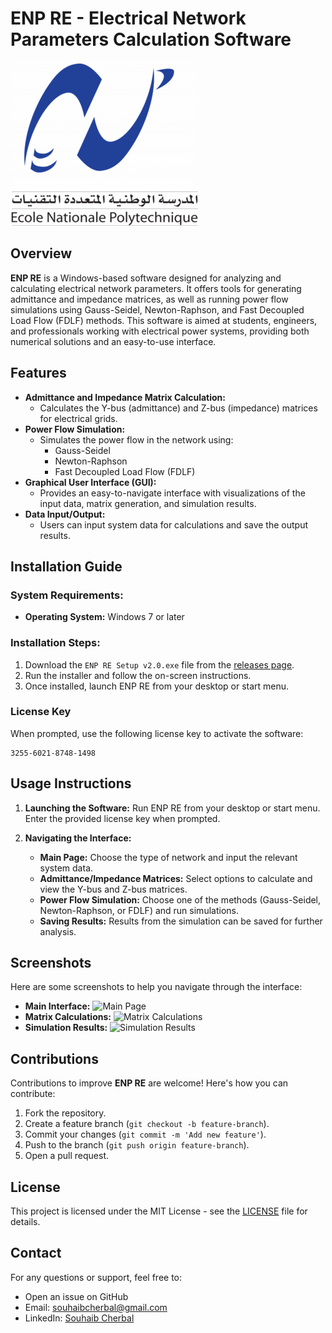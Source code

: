 # ENP RE - Electrical Network Parameters Calculation Software

![ENP RE Logo](images/Logo-ENP.png)

## Overview
**ENP RE** is a Windows-based software designed for analyzing and calculating electrical network parameters. It offers tools for generating admittance and impedance matrices, as well as running power flow simulations using Gauss-Seidel, Newton-Raphson, and Fast Decoupled Load Flow (FDLF) methods. This software is aimed at students, engineers, and professionals working with electrical power systems, providing both numerical solutions and an easy-to-use interface.

## Features
- **Admittance and Impedance Matrix Calculation:**
  - Calculates the Y-bus (admittance) and Z-bus (impedance) matrices for electrical grids.
- **Power Flow Simulation:**
  - Simulates the power flow in the network using:
    - Gauss-Seidel
    - Newton-Raphson
    - Fast Decoupled Load Flow (FDLF)
- **Graphical User Interface (GUI):**
  - Provides an easy-to-navigate interface with visualizations of the input data, matrix generation, and simulation results.
- **Data Input/Output:**
  - Users can input system data for calculations and save the output results.

## Installation Guide

### System Requirements:
- **Operating System:** Windows 7 or later

### Installation Steps:
1. Download the `ENP RE Setup v2.0.exe` file from the [releases page](https://github.com/Souhaib-Cherbal/ENP-RE/releases).
2. Run the installer and follow the on-screen instructions.
3. Once installed, launch ENP RE from your desktop or start menu.

### License Key
When prompted, use the following license key to activate the software:
```
3255-6021-8748-1498
```

## Usage Instructions
1. **Launching the Software:**
   Run ENP RE from your desktop or start menu. Enter the provided license key when prompted.

2. **Navigating the Interface:**
   - **Main Page:** Choose the type of network and input the relevant system data.
   - **Admittance/Impedance Matrices:** Select options to calculate and view the Y-bus and Z-bus matrices.
   - **Power Flow Simulation:** Choose one of the methods (Gauss-Seidel, Newton-Raphson, or FDLF) and run simulations.
   - **Saving Results:** Results from the simulation can be saved for further analysis.

## Screenshots
Here are some screenshots to help you navigate through the interface:

- **Main Interface:**
  ![Main Page](images/main-interface.png)
- **Matrix Calculations:**
  ![Matrix Calculations](images/matrix-calculations.png)
- **Simulation Results:**
  ![Simulation Results](images/simulation-results.png)

## Contributions
Contributions to improve **ENP RE** are welcome! Here's how you can contribute:
1. Fork the repository.
2. Create a feature branch (`git checkout -b feature-branch`).
3. Commit your changes (`git commit -m 'Add new feature'`).
4. Push to the branch (`git push origin feature-branch`).
5. Open a pull request.

## License
This project is licensed under the MIT License - see the [LICENSE](LICENSE) file for details.

## Contact
For any questions or support, feel free to:
- Open an issue on GitHub
- Email: souhaibcherbal@gmail.com
- LinkedIn: [Souhaib Cherbal](https://www.linkedin.com/in/souhaib-cherbal/)


